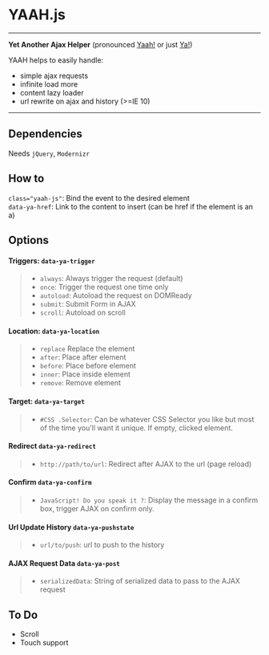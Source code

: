 YAAH.js
======
---
__Yet Another Ajax Helper__ (pronounced [Yaah!](http://goo.gl/Nu36Fl) or just [Ya!](http://goo.gl/P4BzG4))

YAAH helps to easily handle:

* simple ajax requests
* infinite load more
* content lazy loader
* url rewrite on ajax and history (>=IE 10)

---

Dependencies
------------
Needs `jQuery`, `Modernizr`

How to
------
`class="yaah-js"`: Bind the event to the desired element  
`data-ya-href`: Link to the content to insert (can be href if the element is an a)

Options
-----------
#### Triggers: `data-ya-trigger` 
>  - `always`: Always trigger the request (default)
>  - `once`: Trigger the request one time only
>  - `autoload`: Autoload the request on DOMReady
>  - `submit`: Submit Form in AJAX
>  - `scroll`: Autoload on scroll
 
#### Location:  `data-ya-location`
> - `replace` Replace the element
> - `after`: Place after element
> - `before`: Place before element
> - `inner`: Place inside element
> - `remove`: Remove element

#### Target: `data-ya-target`
> - `#CSS .Selector`: Can be whatever CSS Selector you like but most of the time you'll want it unique. If empty, clicked element.

#### Redirect `data-ya-redirect`
> - `http://path/to/url`: Redirect after AJAX to the url (page reload)

#### Confirm `data-ya-confirm`
> - `JavaScript! Do you speak it ?`: Display the message in a confirm box, trigger AJAX on confirm only.

#### Url Update History `data-ya-pushstate`
> - `url/to/push`: url to push to the history

#### AJAX Request Data `data-ya-post`
> - `serializedData`: String of serialized data to pass to the AJAX request


To Do
-----
* Scroll
* Touch support

